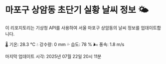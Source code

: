 
# 마포구 상암동 초단기 실황 날씨 정보 🌤️

이 리포지토리는 기상청 API를 사용하여 서울 마포구 상암동의 날씨 정보를 업데이트합니다. 

🌡️ 기온: 28.3 ℃
💧 강수량: 0 mm
💦 습도: 78 %
🌬️ 풍속: 1.8 m/s

마지막 업데이트 시각: 2025년 07월 22일 20시 11분    
